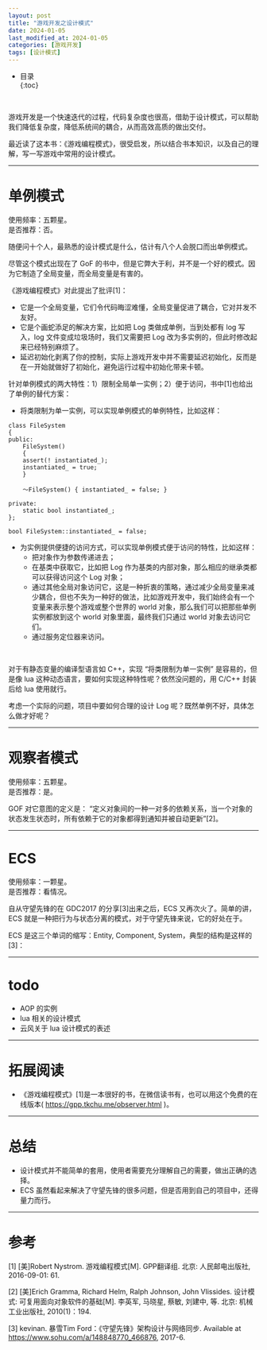 ```yaml
---
layout: post
title: "游戏开发之设计模式"
date: 2024-01-05
last_modified_at: 2024-01-05
categories: [游戏开发]
tags: [设计模式]
---
```


* 目录  
{:toc}
<br/>

游戏开发是一个快速迭代的过程，代码复杂度也很高，借助于设计模式，可以帮助我们降低复杂度，降低系统间的耦合，从而高效高质的做出交付。  

最近读了这本书：《游戏编程模式》，很受启发，所以结合书本知识，以及自己的理解，写一写游戏中常用的设计模式。   

---

# 单例模式
使用频率：五颗星。  
是否推荐：否。    

随便问十个人，最熟悉的设计模式是什么，估计有八个人会脱口而出单例模式。  

尽管这个模式出现在了 GoF 的书中，但是它弊大于利，并不是一个好的模式。因为它制造了全局变量，而全局变量是有害的。  

《游戏编程模式》对此提出了批评[1]：   
* 它是一个全局变量，它们令代码晦涩难懂，全局变量促进了耦合，它对并发不友好。  
* 它是个画蛇添足的解决方案，比如把 Log 类做成单例，当到处都有 log 写入，log 文件变成垃圾场时，我们又需要把 Log 改为多实例的，但此时修改起来已经特别麻烦了。  
* 延迟初始化剥离了你的控制，实际上游戏开发中并不需要延迟初始化，反而是在一开始就做好了初始化，避免运行过程中初始化带来卡顿。  

针对单例模式的两大特性：1）限制全局单一实例；2）便于访问，书中[1]也给出了单例的替代方案：   
* 将类限制为单一实例，可以实现单例模式的单例特性，比如这样： 

```
class FileSystem
{
public:
    FileSystem()
    {
    assert(! instantiated_);
    instantiated_ = true;
    }

    ～FileSystem() { instantiated_ = false; }

private:
    static bool instantiated_;
};

bool FileSystem::instantiated_ = false;
```

* 为实例提供便捷的访问方式，可以实现单例模式便于访问的特性，比如这样：   
    * 把对象作为参数传递进去；  
    * 在基类中获取它，比如把 Log 作为基类的内部对象，那么相应的继承类都可以获得访问这个 Log 对象；
    * 通过其他全局对象访问它，这是一种折衷的策略，通过减少全局变量来减少耦合，但也不失为一种好的做法，比如游戏开发中，我们始终会有一个变量来表示整个游戏或整个世界的 world 对象，那么我们可以把那些单例实例都放到这个 world 对象里面，最终我们只通过 world 对象去访问它们。  
    * 通过服务定位器来访问。 

<br/>

对于有静态变量的编译型语言如 C++，实现 “将类限制为单一实例” 是容易的，但是像 lua 这种动态语言，要如何实现这种特性呢？依然没问题的，用 C/C++ 封装后给 lua 使用就行。  

考虑一个实际的问题，项目中要如何合理的设计 Log 呢？既然单例不好，具体怎么做才好呢？  

---

# 观察者模式
使用频率：五颗星。  
是否推荐：是。  

GOF 对它意图的定义是： “定义对象间的一种一对多的依赖关系，当一个对象的状态发生状态时，所有依赖于它的对象都得到通知并被自动更新”[2]。  

---

# ECS
使用频率：一颗星。  
是否推荐：看情况。  

自从守望先锋的在 GDC2017 的分享[3]出来之后，ECS 又再次火了。简单的讲，ECS 就是一种把行为与状态分离的模式，对于守望先锋来说，它的好处在于。  

ECS 是这三个单词的缩写：Entity, Component, System，典型的结构是这样的[3]：  



---

# todo
* AOP 的实例
* lua 相关的设计模式
* 云风关于 lua 设计模式的表述

---

# 拓展阅读
* 《游戏编程模式》[1]是一本很好的书，在微信读书有，也可以用这个免费的在线版本( https://gpp.tkchu.me/observer.html )。  

---

# 总结
* 设计模式并不能简单的套用，使用者需要充分理解自己的需要，做出正确的选择。  
* ECS 虽然看起来解决了守望先锋的很多问题，但是否用到自己的项目中，还得量力而行。  


---

# 参考
[1] [美]Robert Nystrom. 游戏编程模式[M]. GPP翻译组. 北京: 人民邮电出版社, 2016-09-01: 61.   

[2] [美]Erich Gramma, Richard Helm, Ralph Johnson, John Vlissides. 设计模式: 可复用面向对象软件的基础[M]. 李英军, 马晓星, 蔡敏, 刘建中, 等. 北京: 机械工业出版社, 2010(1)：194.     

[3] kevinan. 暴雪Tim Ford：《守望先锋》架构设计与网络同步. Available at https://www.sohu.com/a/148848770_466876, 2017-6.        
